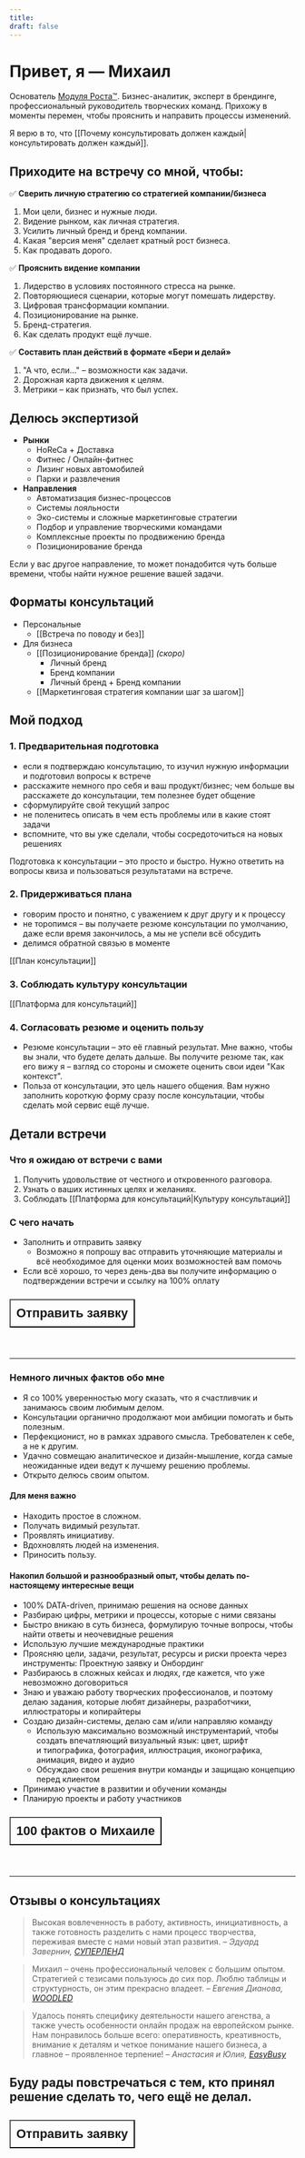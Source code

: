 ```yaml
---
title: 
draft: false
---
```


# Привет, я — Михаил

Основатель [Модуля Роста™](https://kto1.io/). Бизнес-аналитик, эксперт в брендинге, профессиональный руководитель творческих команд. Прихожу в моменты перемен, чтобы прояснить и направить процессы изменений.

Я верю в то, что [[Почему консультировать должен каждый|консультировать должен каждый]].
## Приходите на встречу со мной, чтобы:

✅ **Сверить личную стратегию со стратегией компании/бизнеса**
1. Мои цели, бизнес и нужные люди.
2. Видение рынком, как личная стратегия.
3. Усилить личный бренд и бренд компании.
4. Какая "версия меня" сделает кратный рост бизнеса.
5. Как продавать дорого.

✅ **Прояснить видение компании**
1. Лидерство в условиях постоянного стресса на рынке.
2. Повторяющиеся сценарии, которые могут помешать лидерству.
3. Цифровая трансформации компании.
4. Позиционирование на рынке.
7. Бренд-стратегия.
5. Как сделать продукт ещё лучше.

✅ **Составить план действий в формате «Бери и делай»**
1. "А что, если..." – возможности как задачи.
2. Дорожная карта движения к целям.
3. Метрики – как признать, что был успех.

## Делюсь экспертизой
- **Рынки**
	- HoReCa + Доставка
	- Фитнес / Онлайн-фитнес
	- Лизинг новых автомобилей
	- Парки и развлечения
- **Направления**
	- Автоматизация бизнес-процессов
	- Системы лояльности
	- Эко-системы и сложные маркетинговые стратегии
	- Подбор и управление творческими командами
	- Комплексные проекты по продвижению бренда
	- Позиционирование бренда

Если у вас другое направление, то может понадобится чуть больше времени, чтобы найти нужное решение вашей задачи.

## Форматы консультаций
- Персональные
	- [[Встреча по поводу и без]]
- Для бизнеса
	- [[Позиционирование бренда]] _(скоро)_
		- Личный бренд
		- Бренд компании
		- Личный бренд + Бренд компании
	- [[Маркетинговая стратегия компании шаг за шагом]]
## Мой подход
### 1. Предварительная подготовка
- если я подтверждаю консультацию, то изучил нужную информации и подготовил вопросы к встрече
- расскажите немного про себя и ваш продукт/бизнес; чем больше вы расскажете до консультации, тем полезнее будет общение
- сформулируйте свой текущий запрос
- не поленитесь описать в чем есть проблемы или в какие стоят задачи
- вспомните, что вы уже сделали, чтобы сосредоточиться на новых решениях

Подготовка к консультации – это просто и быстро. Нужно ответить на вопросы квиза и пользоваться результатами на встрече.

### 2. Придерживаться плана
- говорим просто и понятно, с уважением к друг другу и к процессу
- не торопимся – вы получаете резюме консультации по умолчанию, даже если время закончилось, а мы не успели всё обсудить
- делимся обратной связью в моменте

[[План консультации]]

### 3. Соблюдать культуру консультации

[[Платформа для консультаций]]
### 4. Согласовать резюме и оценить пользу
- Резюме консультации – это её главный результат. Мне важно, чтобы вы знали, что будете делать дальше. Вы получите резюме так, как его вижу я – взгляд со стороны и сможете оценить свои идеи "Как контекст".
- Польза от консультации, это цель нашего общения. Вам нужно заполнить короткую форму сразу после консультации, чтобы сделать мой сервис ещё лучше.

## Детали встречи
### Что я ожидаю от встречи с вами
1. Получить удовольствие от честного и откровенного разговора.
2. Узнать о ваших истинных целях и желаниях.
3. Соблюдать [[Платформа для консультаций|Культуру консультаций]]
### C чего начать
- Заполнить и отправить заявку
	- Возможно я попрошу вас отправить уточняющие материалы и всё необходимое для оценки моих возможностей вам помочь
- Если всё хорошо, то через день-два вы получите информацию о подтверждении встречи и ссылку на 100% оплату

 <div style="display: flex; justify-content: left; cursor: pointer;"> <a href="https://airtable.com/approfG95BL8XenCk/pagpfCZRDbBHEBdTG/form" target="_blank"> <button style=" font-size: 22px; padding: 10px; height: fit-content; margin-top: 10px; margin-bottom: 40px; background: var(--text-accent); font-weight: 600; color: var(--text-on-accent); ">Отправить заявку</button> </a></div> 

---
### Немного личных фактов обо мне
- Я со 100% уверенностью могу сказать, что я счастливчик и занимаюсь своим любимым делом.
- Консультации органично продолжают мои амбиции помогать и быть полезным.
- Перфекционист, но в рамках здравого смысла. Требователен к себе, а не к другим.
- Удачно совмещаю аналитическое и дизайн-мышление, когда самые неожиданные идеи ведут к лучшему решению проблемы.
- Открыто делюсь своим опытом.
#### Для меня важно
-   Находить простое в сложном.
-   Получать видимый результат.
-   Проявлять инициативу.
-   Вдохновлять людей на изменения.
-   Приносить пользу.
#### Накопил большой и разнообразный опыт, чтобы делать по-настоящему интересные вещи
- 100% DATA-driven, принимаю решения на основе данных
- Разбираю цифры, метрики и процессы, которые с ними связаны
- Быстро вникаю в суть бизнеса, формулирую точные вопросы, чтобы найти ответы и неочевидные решения
- Использую лучшие международные практики
- Проясняю цели, задачи, результат, ресурсы и риски проекта через инструменты: Проектную заявку и Онбординг
- Разбираюсь в сложных кейсах и людях, где кажется, что уже невозможно договориться
- Знаю и уважаю работу творческих профессионалов, и поэтому делаю задания, которые любят дизайнеры, разработчики, иллюстраторы и копирайтеры
- Создаю дизайн-системы, делаю сам и/или направляю команду
	- Использую максимально возможный инструментарий, чтобы создать впечатляющий визуальный язык: цвет, шрифт и типографика, фотография, иллюстрация, иконографика, анимация, видео и аудио
	- Обсуждаю свои решения внутри команды и защищаю концепцию перед клиентом
- Принимаю участие в развитии и обучении команды
- Планирую проекты и работу участников

 <div style="display: flex; justify-content: left; cursor: pointer;"> <a href="https://izumov.thecreativeact.ru/cv" target="_blank"> <button style=" font-size: 22px; padding: 10px; height: fit-content; margin-top: 10px; margin-bottom: 40px; background: var(--text-accent); font-weight: 600; color: var(--text-on-accent); ">100 фактов о Михаиле</button> </a></div>
 
 ---
## Отзывы о консультациях

> Высокая вовлеченность в работу, активность, инициативность, а также готовность разделить с нами процесс творчества, переживая вместе с нами новый этап развития.
> _– Эдуард Завернин, [СУПЕРЛЕНД](https://superland.ru/)_

> Михаил – очень профессиональный человек с большим опытом. Стратегией с тезисами пользуюсь до сих пор. Люблю таблицы и структурность, он этим прекрасно владеет.
> _– Евгения Дианова, [WOODLED](https://woodled.ru/)_

> Удалось понять специфику деятельности нашего агенства, а также учесть особенности онлайн продаж на европейском рынке. Нам понравилось больше всего: оперативность, креативность, внимание к деталям и четкое понимание нашего бизнеса, а главное – проявленное терпение!
> _– Анастасия и Юлия, [EasyBusy](https://easybusy.fr/)_


## Буду рады повстречаться с тем, кто принял решение сделать то, чего ещё не делал.
 <div style="display: flex; justify-content: left; cursor: pointer;"> <a href="https://airtable.com/approfG95BL8XenCk/pagpfCZRDbBHEBdTG/form" target="_blank"> <button style=" font-size: 22px; padding: 10px; height: fit-content; margin-top: 10px; margin-bottom: 40px; background: var(--text-accent); font-weight: 600; color: var(--text-on-accent); ">Отправить заявку</button> </a></div> 
 
